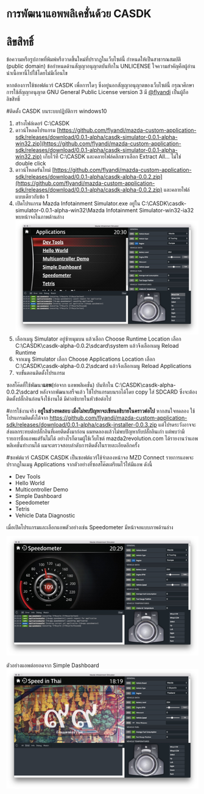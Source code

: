 # การพัฒนาแอพพลิเคชั่นด้วย CASDK

# ลิขสิทธิ์
ข้อความหรือรูปภาพที่พิมพ์หรือวาดขึ้นใหม่ที่ปรากฏในเว็บไซต์นี้ กำหนดให้เป็นสาธารณสมบัติ (public domain) ข้อกำหนดด้านสัญญาอนุญาตบันทึกใน UNLICENSE ใจความสำคัญคือผู้อ่านนำเนื้อหานี้ไปใช้โดยไม่มีเงื่อนไข 

หากต้องการใช้ซอฟต์แวร์ CASDK เพื่อการใดๆ ซึ่งอยู่นอกสัญญาอนุญาตของเว็บไซต์นี้ กรุณาศึกษาการใช้สัญญาอนุญาต GNU General Public License version 3 มี [@flyandi](https://github.com/flyandi/mazda-custom-application-sdk) เป็นผู้ถือลิขสิทธิ์ 

#ติดตั้ง CASDK บนระบบปฏิบัติการ windows10
1. สร้างโฟล์เดอร์ C:\CASDK
2. ดาวน์โหลดโปรแกรม [https://github.com/flyandi/mazda-custom-application-sdk/releases/download/0.0.1-alpha/casdk-simulator-0.0.1-alpha-win32.zip](https://github.com/flyandi/mazda-custom-application-sdk/releases/download/0.0.1-alpha/casdk-simulator-0.0.1-alpha-win32.zip) เก็บไว้ที่ C:\CASDK และคลายไฟล์คลิกขวาเลือก Extract All... ไม่ใช่ double click 
3. ดาวน์โหลดรันไทม์ [https://github.com/flyandi/mazda-custom-application-sdk/releases/download/0.0.1-alpha/casdk-alpha-0.0.2.zip](https://github.com/flyandi/mazda-custom-application-sdk/releases/download/0.0.1-alpha/casdk-alpha-0.0.2.zip) และคลายไฟล์แบบเดียวกับข้อ 1
4. เปิดโปรแกรม Mazda Infotainment Simulator.exe อยู่ใน C:\CASDK\casdk-simulator-0.0.1-alpha-win32\Mazda Infotainment Simulator-win32-ia32 พบหน้าจอในภาพด้านล่าง
![Casdk](images/casdk-1.jpg) 
5. เลือกเมนู Simulator อยู่ซ้ายมุมบน แล้วเลือก Choose Runtime Location เลือก C:\CASDK\casdk-alpha-0.0.2\sdcard\system แล้วจึงเลือกเมนู Reload Runtime
6. จากเมนู Simulator เลือก Choose Applications Location เลือก C:\CASDK\casdk-alpha-0.0.2\sdcard แล้วจึงเลือกเมนู Reload Applications
7. จบขั้นตอนติดตั้งโปรแกรม 

ซอสโค๊ดที่ใช้พัฒนา**แอพ**(ย่อจาก แอพพลิเคชั่น) บันทึกใน C:\CASDK\casdk-alpha-0.0.2\sdcard หลังจากพัฒนาเสร็จแล้ว ใช้โปรแกรมบนรถได้โดย copy ใส่ SDCARD ซึ่งจะต้องติดตั้งปลั๊กอินก่อนจึงใช้งานได้ มีคำอธิบายในหัวข้อต่อไป 

#การใช้งานจริง
**อยู่ในช่วงทดสอบ เมื่อไม่พบปัญหาจะเขียนอธิบายในคราวต่อไป** หากสนใจทดลอง ใช้โปรแกรมติดตั้งได้จาก https://github.com/flyandi/mazda-custom-application-sdk/releases/download/0.0.1-alpha/casdk-installer-0.0.3.zip แต่โปรดระวังอาจจะส่งผลกระทบต่อปลั๊กอินที่เคยติดตั้งมาก่อน ผมทดลองแล้วไม่พบปัญหากับปลั๊กอินเก่า แต่พบว่ามีรายการชื่อแอพแต่รันไม่ได้ อย่างไรก็ตามผู้ใช้เว็บไซต์ mazda2revolution.com ได้รายงานว่าแอพพลิเคชั่นทำงานได้ ผมจะตรวจสอบลำดับการติดตั้งในรายละเอียดอีกครั้ง

#ซอฟต์แวร์ CASDK
CASDK เป็นซอฟต์แวร์ใช้จำลองหน้าจอ MZD Connect รายการแอพจะปรากฏในเมนู Applications จากตัวอย่างที่ซอสโค๊ตเตรียมไว้ให้มีแอพ ดังนี้ 

* Dev Tools
* Hello World
* Multicontroller Demo
* Simple Dashboard
* Speedometer
* Tetris
* Vehicle Data Diagnostic

เมื่อเปิดโปรแกรมและเลือกแอพตัวอย่างเช่น Speedometer มีหน้าจอแบบภาพด้านล่าง

![Speedometer](images/casdk-2.jpg) 

ตัวอย่างแอพต่อยอดจาก Simple Dashboard
![Speedometer](images/casdk-3.jpg) 